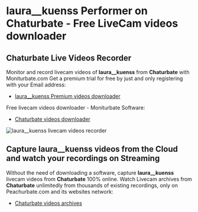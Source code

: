 # laura__kuenss Performer on Chaturbate - Free LiveCam videos downloader

## Chaturbate Live Videos Recorder

Monitor and record livecam videos of **laura__kuenss** from **Chaturbate** with Moniturbate.com
Get a premium trial for free by just and only registering with your Email address:
* [laura__kuenss Premium videos downloader](https://moniturbate.com/request-demo-licence-key.html)

Free livecam videos downloader - Moniturbate Software:
* [Chaturbate videos downloader](https://moniturbate.com/moniturbate-download-software.html)

![laura__kuenss livecam videos recorder](https://peachurnet.com/templates/moniturbate-software.png)


## Capture laura__kuenss videos from the Cloud and watch your recordings on Streaming

Without the need of downloading a software, capture **laura__kuenss** livecam videos from **Chaturbate** 100% online.
Watch Livecam archives from **Chaturbate** unlimitedly from thousands of existing recordings, only on Peachurbate.com and its websites network:
* [Chaturbate videos archives](https://peachurnet.com/)